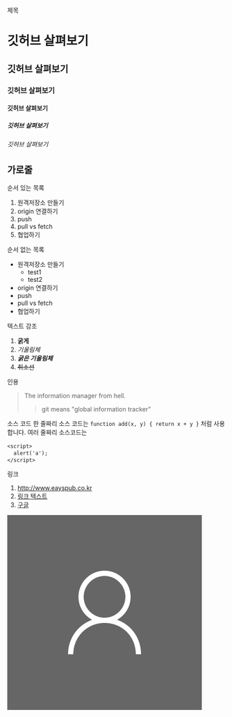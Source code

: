 제목
# 깃허브 살펴보기
## 깃허브 살펴보기
### 깃허브 살펴보기
#### 깃허브 살펴보기
##### 깃허브 살펴보기
###### 깃허브 살펴보기

가로줄
----

순서 있는 목록
1. 원격저장소 만들기
2. origin 연결하기
3. push
4. pull vs fetch
5. 협업하기

순서 없는 목록
- 원격저장소 만들기
  - test1
  - test2
- origin 연결하기
- push
- pull vs fetch
- 협업하기

텍스트 강조
1. **굵게**
2. *기울림체*
3. ***굵은 기울림체***
4. ~~취소선~~

인용
> The information manager from hell.
>> git means "global information tracker"

소스 코드
한 줄짜리 소스 코드는 `function add(x, y) { return x + y }` 처럼 사용합니다.
여러 줄짜리 소스코드는 
```
<script>
  alert('a');
</script>
```

링크
1. <http://www.eayspub.co.kr>
2. [링크 텍스트](http://www.eayspub.co.kr)
3. [구글](https://www.google.com, "검색 사이트")

![사용자](./images/user.png)
